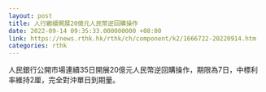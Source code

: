 ```yaml
---
layout: post
title: 人行繼續開展20億元人民幣逆回購操作
date: 2022-09-14 09:35:33.000000000 +08:00
link: https://news.rthk.hk/rthk/ch/component/k2/1666722-20220914.htm
categories: rthk
---
```


人民銀行公開市場連續35日開展20億元人民幣逆回購操作，期限為7日，中標利率維持2厘，完全對沖單日到期量。
